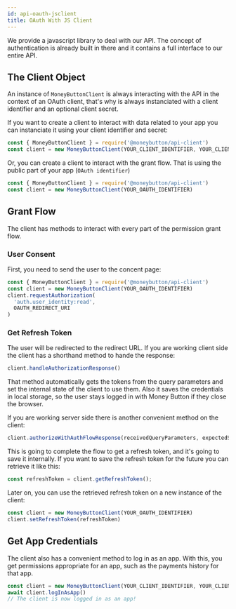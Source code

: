 ```yaml
---
id: api-oauth-jsclient
title: OAuth With JS Client
---
```


We provide a javascript library to deal with our API. The concept of authentication is already built in there and
it contains a full interface to our entire API.

## The Client Object

An instance of `MoneyButtonClient` is always interacting with the API in the context of an OAuth client, that's
why is always instanciated with a client identifier and an optional client secret.

If you want to create a client to interact with data related to your app you can instanciate it using
your client identifier and secret:

``` javascript
const { MoneyButtonClient } = require('@moneybutton/api-client')
const client = new MoneyButtonClient(YOUR_CLIENT_IDENTIFIER, YOUR_CLIENT_SECRET)
```

Or, you can create a client to interact with the grant flow. That is using the public part of your app (`OAuth identifier`)

``` javascript
const { MoneyButtonClient } = require('@moneybutton/api-client')
const client = new MoneyButtonClient(YOUR_OAUTH_IDENTIFIER)
```

## Grant Flow

The client has methods to interact with every part of the permission grant flow.

### User Consent

First, you need to send the user to the concent page:

``` javascript
const { MoneyButtonClient } = require('@moneybutton/api-client')
const client = new MoneyButtonClient(YOUR_OAUTH_IDENTIFIER)
client.requestAuthorization(
  'auth.user_identity:read',
  OAUTH_REDIRECT_URI
)
```

### Get Refresh Token

The user will be redirected to the redirect URL. If you are working client side
the client has a shorthand method to hande the response:

``` javascript
client.handleAuthorizationResponse()
```

That method automatically gets the tokens from the query parameters and set the internal
state of the client to use them. Also it saves the credentials in local storage, so the
user stays logged in with Money Button if they close the browser.

If you are working server side there is another convenient method on the client:

``` javascript
client.authorizeWithAuthFlowResponse(receivedQueryParameters, expectedStateValue, redirectUri)
```

This is going to complete the flow to get a refresh token, and it's going to save it internally.
If you want to save the refresh token for the future you can retrieve it like this:

``` javascript
const refreshToken = client.getRefreshToken();
```

Later on, you can use the retrieved refresh token on a new instance of the client:

``` javascript
const client = new MoneyButtonClient(YOUR_OAUTH_IDENTIFIER)
client.setRefreshToken(refreshToken)
```


## Get App Credentials

The client also has a convenient method to log in as an app. With this, you get permissions appropriate for an app, such as the payments history for that app.

``` javascript
const client = new MoneyButtonClient(YOUR_CLIENT_IDENTIFIER, YOUR_CLIENT_SECRET)
await client.logInAsApp()
// The client is now logged in as an app!
```
